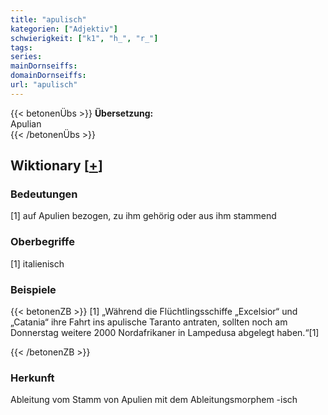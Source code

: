 ```yaml
---
title: "apulisch"
kategorien: ["Adjektiv"]
schwierigkeit: ["k1", "h_", "r_"]
tags:
series:
mainDornseiffs:
domainDornseiffs:
url: "apulisch"
---
```


{{< betonenÜbs >}}
**Übersetzung:**  
Apulian  
{{< /betonenÜbs >}}

## Wiktionary [[+](https://de.wiktionary.org/wiki/apulisch)]

### Bedeutungen
[1] auf Apulien bezogen, zu ihm gehörig oder aus ihm stammend  

### Oberbegriffe
[1] italienisch  

### Beispiele
{{< betonenZB >}}
[1] „Während die Flüchtlingsschiffe „Excelsior“ und „Catania“ ihre Fahrt ins apulische Taranto antraten, sollten noch am Donnerstag weitere 2000 Nordafrikaner in Lampedusa abgelegt haben.“[1]  

{{< /betonenZB >}}
### Herkunft
Ableitung vom Stamm von Apulien mit dem Ableitungsmorphem -isch  


